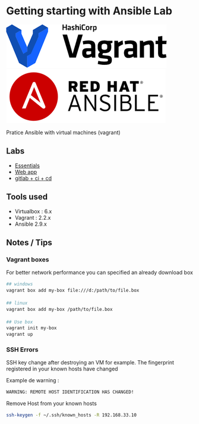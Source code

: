 # Getting starting with Ansible Lab

![Vagrant](./assets/vagrant-logo.png)
![Ansible](./assets/red-hat-ansible-logo.png)


Pratice Ansible with virtual machines (vagrant)


## Labs

* [Essentials](1_essentials/README.md)
* [Web app](2_webapp/README.md)
* [gitlab + ci + cd](3_gitlab_ci_cd/README.md)

## Tools used

* Virtualbox : 6.x
* Vagrant : 2.2.x
* Ansible 2.9.x


## Notes / Tips 

### Vagrant boxes 

For better network performance you can specified an already download box 

```bash
## windows
vagrant box add my-box file:///d:/path/to/file.box

## linux 
vagrant box add my-box /path/to/file.box

## Use box
vagrant init my-box
vagrant up
```

### SSH Errors


SSH key change after destroying an VM for example. 
The fingerprint registered in your known hosts have changed

Example de warning : 
```bash
WARNING: REMOTE HOST IDENTIFICATION HAS CHANGED!
```

Remove Host from your known hosts
```bash
ssh-keygen -f ~/.ssh/known_hosts -R 192.168.33.10

```